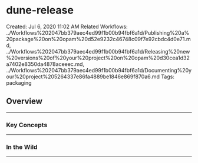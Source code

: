 # dune-release

Created: Jul 6, 2020 11:02 AM
Related Workflows: ../Workflows%202047bb379aec4ed99f1b00b94fbf6a1d/Publishing%20a%20package%20on%20opam%20d52e9232c46748c09f7e92cbdc4d0e71.md, ../Workflows%202047bb379aec4ed99f1b00b94fbf6a1d/Releasing%20new%20versions%20of%20your%20project%20on%20opam%20d30cea1d32a7402e8350da4878aceeec.md, ../Workflows%202047bb379aec4ed99f1b00b94fbf6a1d/Documenting%20your%20project%205264337e86fa4889be1846e869f870a6.md
Tags: packaging

## Overview

---

### Key Concepts

---

### In the Wild

---